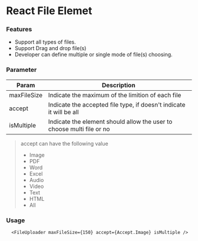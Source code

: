 # React File Elemet

### Features
- Support all types of files.
- Support Drag and drop file(s)
- Developer can define multiple or single mode of file(s) choosing.

### Parameter                   
Param         | Description
------------- | -------------
maxFileSize   | Indicate the maximum of the limition of each file
accept        | Indicate the accepted file type, if doesn't indicate it will be all
isMultiple    | Indicate the element should allow the user to choose multi file or no

> accept can have the following value 
> - Image
> - PDF
> - Word
> - Excel
> - Audio
> - Video
> - Text
> - HTML
> - All

### Usage
```
  <FileUploader maxFileSize={150} accept={Accept.Image} isMultiple />
```
